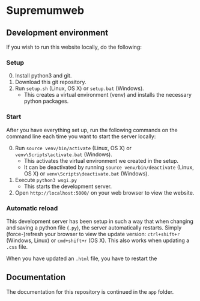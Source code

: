 # Supremumweb


## Development environment
If you wish to run this website locally, do the following:

### Setup
0. Install python3 and git.
1. Download this git repository.
2. Run `setup.sh` (Linux, OS X) or `setup.bat` (Windows).
    - This creates a virtual environment (venv) and installs the necessary python packages.

### Start
After you have everything set up, run the following commands on the command line each time you want to start the server locally:

0. Run `source venv/bin/activate` (Linux, OS X) or `venv\Scripts\activate.bat` (Windows).
    - This activates the virtual environment we created in the setup.
    - It can be deactivated by running `source venv/bin/deactivate` (Linux, OS X) or `venv\Scripts\deactivate.bat` (Windows).
1. Execute `python3 wsgi.py`
    - This starts the development server.
2. Open `http://localhost:5000/` on your web browser to view the website.

### Automatic reload
This development server has been setup in such a way that when changing and saving a python file (`.py`), the server automatically restarts. Simply (force-)refresh your browser to view the update version: `ctrl+shift+r` (Windows, Linux) or `cmd+shift+r` (OS X).
This also works when updating a `.css` file. 

When you have updated an `.html` file, you have to restart the 

## Documentation
The documentation for this repository is continued in the `app` folder.